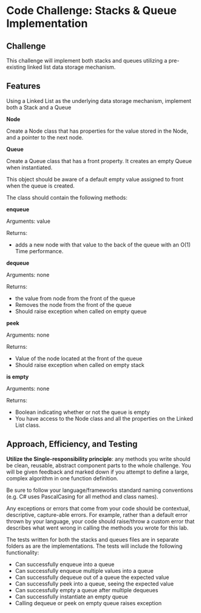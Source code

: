 # Code Challenge: Stacks & Queue Implementation

## Challenge

This challenge will implement both stacks and queues utilizing a pre-existing linked list data storage mechanism.

## Features

Using a Linked List as the underlying data storage mechanism, implement both a Stack and a Queue

**Node**

Create a Node class that has properties for the value stored in the Node, and a pointer to the next node.

**Queue**

Create a Queue class that has a front property. It creates an empty Queue when instantiated.

This object should be aware of a default empty value assigned to front when the queue is created.

The class should contain the following methods:

**enqueue**

Arguments: value

Returns:
  - adds a new node with that value to the back of the queue with an O(1) Time performance.

**dequeue**

Arguments: none

Returns:

  - the value from node from the front of the queue
  - Removes the node from the front of the queue
  - Should raise exception when called on empty queue

**peek**

Arguments: none

Returns:

  - Value of the node located at the front of the queue
  - Should raise exception when called on empty stack

**is empty**

Arguments: none

Returns:
  - Boolean indicating whether or not the queue is empty
  - You have access to the Node class and all the properties on the Linked List class.

## Approach, Efficiency, and Testing

**Utilize the Single-responsibility principle**: any methods you write should be clean, reusable, abstract component parts to the whole challenge. You will be given feedback and marked down if you attempt to define a large, complex algorithm in one function definition.

Be sure to follow your language/frameworks standard naming conventions (e.g. C# uses PascalCasing for all method and class names).

Any exceptions or errors that come from your code should be contextual, descriptive, capture-able errors. For example, rather than a default error thrown by your language, your code should raise/throw a custom error that describes what went wrong in calling the methods you wrote for this lab.

The tests written for both the stacks and queues files are in separate folders as are the implementations. The tests will include the following functionality:

- Can successfully enqueue into a queue
- Can successfully enqueue multiple values into a queue
- Can successfully dequeue out of a queue the expected value
- Can successfully peek into a queue, seeing the expected value
- Can successfully empty a queue after multiple dequeues
- Can successfully instantiate an empty queue
- Calling dequeue or peek on empty queue raises exception
